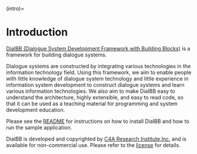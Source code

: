 (intro)=
# Introduction

[DialBB (Dialogue System Development Framework with Building Blocks)](https://github.com/c4a-ri/dialbb) is a framework for building dialogue systems.  

Dialogue systems are constructed by integrating various technologies in the information technology field. Using this framework, we aim to enable people with little knowledge of dialogue system technology and little experience in information system development to construct dialogue systems and learn various information technologies.  We also aim to make DialBB easy to understand the architecture, highly extensible, and easy to read code, so that it can be used as a teaching material for programming and system development education. 

Please see the [README](https://github.com/c4a-ri/README.md) for instructions on how to install DialBB and how to run the sample application.

DialBB is developed and copyrighted by [C4A Research Institute,Inc.](https://www.c4a.jp/en) and is available for non-commercial
use. Please refer to the
[license](https://github.com/c4a-ri/LICENSE-en) for details.

